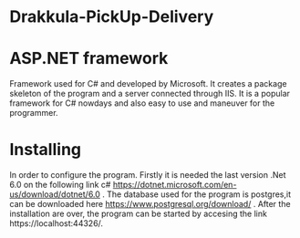 # Drakkula-PickUp-Delivery
# ASP.NET framework 

Framework used for C# and developed by Microsoft. It creates a package skeleton of the program and a server connected through IIS. It is a popular framework for C# nowdays
and also easy to use and maneuver for the programmer.

# Installing

In order to configure the program. Firstly it is needed the last version .Net 6.0 on the following link  c# https://dotnet.microsoft.com/en-us/download/dotnet/6.0 .
The database used for the program is postgres,it can be downloaded here https://www.postgresql.org/download/ .
After the installation are over, the program can be started by accesing the link https://localhost:44326/. 
